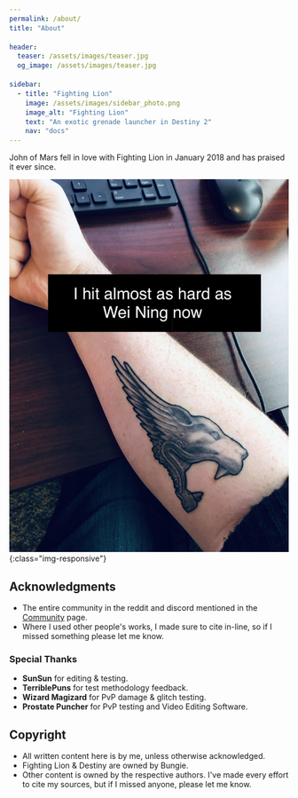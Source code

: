 ```yaml
---
permalink: /about/
title: "About"

header:
  teaser: /assets/images/teaser.jpg
  og_image: /assets/images/teaser.jpg

sidebar:
  - title: "Fighting Lion"
    image: /assets/images/sidebar_photo.png
    image_alt: "Fighting Lion"
    text: "An exotic grenade launcher in Destiny 2"
    nav: "docs"
---
```


John of Mars fell in love with Fighting Lion in January 2018 and has praised it ever since.

![My tattoo](/assets/images/tattoo.jpg){:class="img-responsive"}

## Acknowledgments

- The entire community in the reddit and discord mentioned in the [Community](/community/) page.
- Where I used other people's works, I made sure to cite in-line, so if I missed something please let me know.

### Special Thanks

- **SunSun** for editing & testing.
- **TerriblePuns** for test methodology feedback.
- **Wizard Magizard** for PvP damage & glitch testing.
- **Prostate Puncher** for PvP testing and Video Editing Software.

## Copyright

- All written content here is by me, unless otherwise acknowledged.
- Fighting Lion & Destiny are owned by Bungie.
- Other content is owned by the respective authors. I've made every effort to cite my sources, but if I missed anyone, please let me know.
